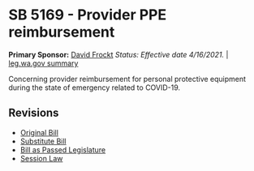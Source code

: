 # SB 5169 - Provider PPE reimbursement
**Primary Sponsor:** [David Frockt](/person/leg/david.frockt.md)
*Status: Effective date 4/16/2021.* | [leg.wa.gov summary](https://app.leg.wa.gov/billsummary?BillNumber=5169&Year=2021)

Concerning provider reimbursement for personal protective equipment during the state of emergency related to COVID-19.

## Revisions
* [Original Bill](1/)
* [Substitute Bill](S/)
* [Bill as Passed Legislature](S.PL/)
* [Session Law](S.SL/)